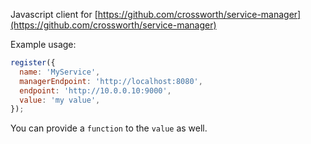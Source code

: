 
Javascript client for [https://github.com/crossworth/service-manager](https://github.com/crossworth/service-manager)

Example usage:
```js
register({
  name: 'MyService',
  managerEndpoint: 'http://localhost:8080',
  endpoint: 'http://10.0.0.10:9000',
  value: 'my value',
});

```

You can provide a `function` to the `value` as well.
